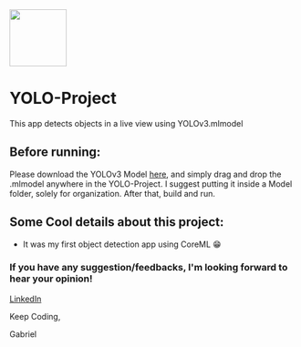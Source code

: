 <img src="https://imgur.com/zuvfPRT.jpg" width="100" height="100" float="right">

# YOLO-Project
This app detects objects in a live view using YOLOv3.mlmodel

## Before running:
Please download the YOLOv3 Model [here](https://docs-assets.developer.apple.com/coreml/models/Image/ObjectDetection/YOLOv3/YOLOv3.mlmodel), and simply drag and drop the .mlmodel anywhere in the YOLO-Project. I suggest putting it inside a Model folder, solely for organization. After that, build and run.

## Some Cool details about this project:
- It was my first object detection app using CoreML 😁

### If you have any suggestion/feedbacks, I'm looking forward to hear your opinion!

[LinkedIn](https://www.linkedin.com/in/gabriel-rodrigues-faria/)

Keep Coding,

Gabriel
